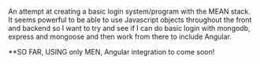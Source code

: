 An attempt at creating a basic login system/program with the MEAN stack. It seems powerful to be able to use Javascript objects throughout the front and backend so I want to try and see if I can do basic login with mongodb, express and mongoose and then work from there to include Angular.

**SO FAR, USING only MEN, Angular integration to come soon!